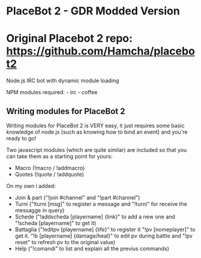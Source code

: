 # PlaceBot 2 - GDR Modded Version
# Original Placebot 2 repo: https://github.com/Hamcha/placebot2

Node.js IRC bot with dynamic module loading

NPM modules required:
	- irc
	- coffee

## Writing modules for PlaceBot 2

Writing modules for PlaceBot 2 is VERY easy, it just requires some basic knowledge of node.js (such as knowing how to bind an event) and you're ready to go!

Two javascript modules (which are quite similar) are included so that you can take them as a starting point for yours:

- Macro (!macro / !addmacro)
- Quotes (!quote / !addquote)

On my own i added:
- Join & part ("!join #channel" and "!part #channel")
- Turni ("!turni [msg]" to register a message and "!turni" for receive the messagge in query)
- Schede ("!addscheda [playername] {link}" to add a new one and "!scheda [playername]" to get it)
- Battaglia ("!editpv [playername] {life}" to register it "!pv [nomeplayer]" to get it. "!b [playername] {damage/heal}" to edit pv during battle and "!pv reset" to refresh pv to the original value)
- Help ("!comandi" to list and explain all the previus commands)